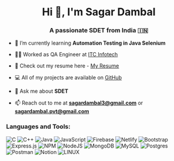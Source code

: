 <h1 align="center">Hi 👋, I'm Sagar Dambal</h1>
<h3 align="center">A passionate SDET from India 🇮🇳 </h3>

<!-- <p align="left"> <img src="https://komarev.com/ghpvc/?username=chandansgowda&label=Profile%20views&color=0e75b6&style=flat" alt="chandansgowda" /> </p> -->

- 🌱 I’m currently learning **Automation Testing in Java Selenium**

- 👨‍💻 Worked as QA Engineer at [ITC Infotech](https://www.itcinfotech.com/)

- 📑 Check out my resume here - [My Resume](https://drive.google.com/file/d/1apsrqrl5MJCc-NkEolIJmGz9ZmbiETM8/view?usp=sharing)

- 💻 All of my projects are available on [GitHub](https://github.com/Sagar-Dambal3)
<!-- - 📽️ I regularly upload videos on  [My Youtube  Channel](https://www.youtube.com/channel/UCXsJfVdrjqJUj6W291InuTg) -->
- 💬 Ask me about **SDET**

- 📫 Reach out to me at **sagardambal3@gmail.com** or **sagardambal.pvt@gmail.com**

<h3 align="left">Languages and Tools:</h3>


![C](https://img.shields.io/badge/c-%2300599C.svg?style=flat&logo=c&logoColor=white) ![C++](https://img.shields.io/badge/c++-%2300599C.svg?style=flat&logo=c%2B%2B&logoColor=white) ![Java](https://img.shields.io/badge/java-blue) ![JavaScript](https://img.shields.io/badge/javascript-%23323330.svg?style=flat&logo=javascript&logoColor=%23F7DF1E) ![Firebase](https://img.shields.io/badge/firebase-%23039BE5.svg?style=flat&logo=firebase) ![Netlify](https://img.shields.io/badge/netlify-%23000000.svg?style=flat&logo=netlify&logoColor=#00C7B7) ![Bootstrap](https://img.shields.io/badge/bootstrap-%23563D7C.svg?style=flat&logo=bootstrap&logoColor=white) ![Express.js](https://img.shields.io/badge/express.js-%23404d59.svg?style=flat&logo=express&logoColor=%2361DAFB) ![NPM](https://img.shields.io/badge/NPM-%23000000.svg?style=flat&logo=npm&logoColor=white) ![NodeJS](https://img.shields.io/badge/node.js-6DA55F?style=flat&logo=node.js&logoColor=white) ![MongoDB](https://img.shields.io/badge/MongoDB-%234ea94b.svg?style=flat&logo=mongodb&logoColor=white) ![MySQL](https://img.shields.io/badge/mysql-%2300f.svg?style=flat&logo=mysql&logoColor=white) ![Postgres](https://img.shields.io/badge/postgres-%23316192.svg?style=flat&logo=postgresql&logoColor=white) ![Postman](https://img.shields.io/badge/Postman-FF6C37?style=flat&logo=postman&logoColor=white) ![Notion](https://img.shields.io/badge/Notion-%23000000.svg?style=flat&logo=notion&logoColor=white) ![LINUX](https://img.shields.io/badge/Linux-FCC624?style=flat&logo=linux&logoColor=black)

<br><br>


